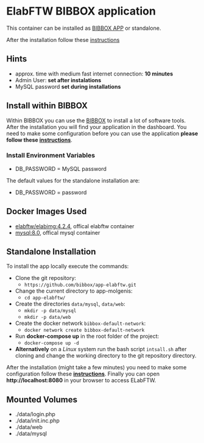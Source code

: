 # ElabFTW BIBBOX application

This container can be installed as [BIBBOX APP](https://bibbox.readthedocs.io/en/latest/ "BIBBOX") or standalone.
 
After the installation follow these [instructions](INSTALL-APP.md)

## Hints
* approx. time with medium fast internet connection: **10 minutes**
* Admin User: **set after instalations**
* MySQL password **set during installations**


## Install within BIBBOX

Within BIBBOX you can use the [BIBBOX](https://bibbox.readthedocs.io/en/latest/ "BIBBOX") to install a lot of software tools. After the installation you will find your application in the dashboard. You need to make some configuration before you can use the application **please follow these [instructions](INSTALL-APP.md)**.

### Install Environment Variables

 * DB_PASSWORD = MySQL password
 
The default values for the standalone installation are:

 * DB_PASSWORD = password

## Docker Images Used
 * [elabftw/elabimg:4.2.4](https://hub.docker.com/r/elabftw/elabimg), offical elabftw container 
 * [mysql:8.0](https://hub.docker.com/_/mysql), offical mysql container
 
## Standalone Installation

To install the app locally execute the commands:
* Clone the git repository: 
  * `https://github.com/bibbox/app-elabftw.git`
* Change the current directory to app-molgenis: 
  * `cd app-elabftw/` 
* Create the directories `data/mysql`, `data/web`:
  * `mkdir -p data/mysql` 
  * `mkdir -p data/web`
* Create the docker network `bibbox-default-network`: 
  * `docker network create bibbox-default-network`
* Run **docker-compose up** in the root folder of the project: 
  * `docker-compose up -d`
* **Alternatively** on a *Linux* system run the bash script `intsall.sh` after cloning and change the working directory to the git repository directory.
 

After the installation (might take a few minutes) you need to make some configuration follow these **[instructions](INSTALL-APP.md)**. Finally you can open **http://localhost:8080** in your browser to access ELabFTW.

## Mounted Volumes
* ./data/login.php
* ./data/init.inc.php
* ./data/web
* ./data/mysql
